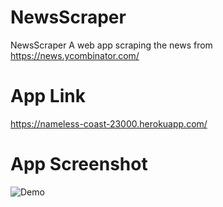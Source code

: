 # NewsScraper
NewsScraper
A web app scraping the news from https://news.ycombinator.com/

# App Link
https://nameless-coast-23000.herokuapp.com/

# App Screenshot
![Demo](https://github.com/savannahz123/NewsScraper/blob/master/demo.png)

